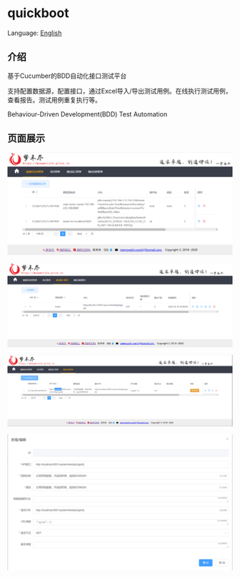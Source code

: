# quickboot

Language: [English](README.md)

## 介绍
基于Cucumber的BDD自动化接口测试平台

支持配置数据源，配置接口，通过Excel导入/导出测试用例。在线执行测试用例，查看报告。测试用例重复执行等。

Behaviour-Driven Development(BDD) Test Automation

## 页面展示
![image](docs/image/data-source-list.png)

![image](docs/image/api-list.png)

![image](docs/image/case-list.png)

![image](docs/image/case-add.png)